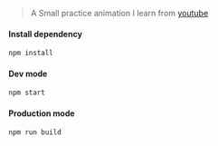 > A Small practice animation I learn from [youtube](https://www.youtube.com/watch?v=6wtLjDndp9o&feature=share)

#### Install dependency

```sh
npm install
```

#### Dev mode

```sh
npm start
```

#### Production mode

```sh
npm run build
```

